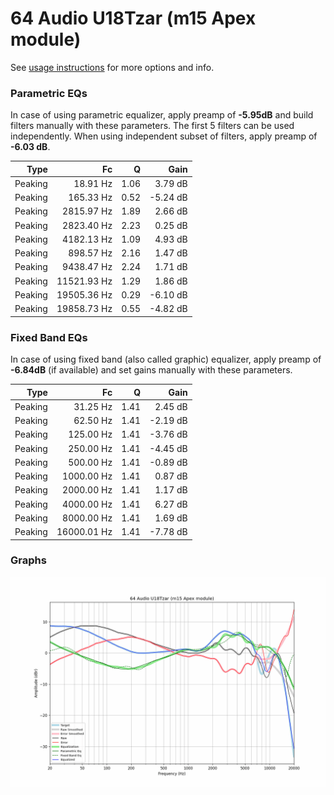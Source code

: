 # 64 Audio U18Tzar (m15 Apex module)
See [usage instructions](https://github.com/jaakkopasanen/AutoEq#usage) for more options and info.

### Parametric EQs
In case of using parametric equalizer, apply preamp of **-5.95dB** and build filters manually
with these parameters. The first 5 filters can be used independently.
When using independent subset of filters, apply preamp of **-6.03 dB**.

| Type    | Fc          |    Q | Gain     |
|--------:|------------:|-----:|---------:|
| Peaking | 18.91 Hz    | 1.06 | 3.79 dB  |
| Peaking | 165.33 Hz   | 0.52 | -5.24 dB |
| Peaking | 2815.97 Hz  | 1.89 | 2.66 dB  |
| Peaking | 2823.40 Hz  | 2.23 | 0.25 dB  |
| Peaking | 4182.13 Hz  | 1.09 | 4.93 dB  |
| Peaking | 898.57 Hz   | 2.16 | 1.47 dB  |
| Peaking | 9438.47 Hz  | 2.24 | 1.71 dB  |
| Peaking | 11521.93 Hz | 1.29 | 1.86 dB  |
| Peaking | 19505.36 Hz | 0.29 | -6.10 dB |
| Peaking | 19858.73 Hz | 0.55 | -4.82 dB |

### Fixed Band EQs
In case of using fixed band (also called graphic) equalizer, apply preamp of **-6.84dB**
(if available) and set gains manually with these parameters.

| Type    | Fc          |    Q | Gain     |
|--------:|------------:|-----:|---------:|
| Peaking | 31.25 Hz    | 1.41 | 2.45 dB  |
| Peaking | 62.50 Hz    | 1.41 | -2.19 dB |
| Peaking | 125.00 Hz   | 1.41 | -3.76 dB |
| Peaking | 250.00 Hz   | 1.41 | -4.45 dB |
| Peaking | 500.00 Hz   | 1.41 | -0.89 dB |
| Peaking | 1000.00 Hz  | 1.41 | 0.87 dB  |
| Peaking | 2000.00 Hz  | 1.41 | 1.17 dB  |
| Peaking | 4000.00 Hz  | 1.41 | 6.27 dB  |
| Peaking | 8000.00 Hz  | 1.41 | 1.69 dB  |
| Peaking | 16000.01 Hz | 1.41 | -7.78 dB |

### Graphs
![](./64%20Audio%20U18Tzar%20(m15%20Apex%20module).png)